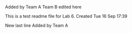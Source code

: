 Added by Team A
Team B edited here

This is a test readme file for Lab 6.
Created Tue 16 Sep 17:39

New last line
Added by Team A